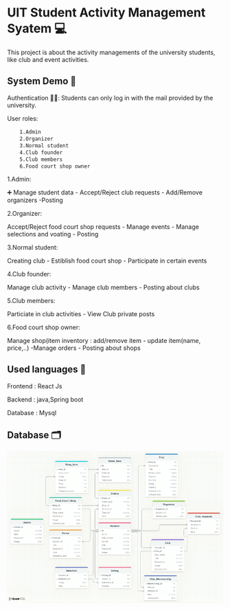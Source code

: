 
# UIT Student Activity Management Syatem 💻
This project is about the activity managements of the university students, like club and event activities.



## System Demo 🤖 

Authentication 👨‍💼:
         Students can only log in with the mail      provided by the university.

User roles:

        1.Admin 
        2.Organizer 
        3.Normal student
        4.Club founder
        5.Club members
        6.Food court shop owner

1.Admin:
         
➕ Manage student data - Accept/Reject club requests - Add/Remove organizers -Posting

2.Organizer: 

Accept/Reject food court shop requests - Manage events - Manage selections and voating - Posting

3.Normal student: 

Creating club - Estiblish food court shop - Participate in certain events

4.Club founder: 

Manage club activity - Manage club members - Posting about clubs

5.Club members: 

Particiate in club activities - View Club private posts

6.Food court shop owner: 

Manage shop(item inventory : add/remove item - update item(name, price,..) -Manage orders - Posting about shops

## Used languages 🍵

Frontend  : React Js

Backend  : java,Spring boot

Database : Mysql

## Database 🗂️

![Result Image](img/Database_Schema.png)
